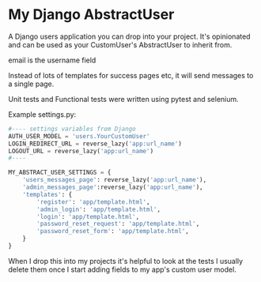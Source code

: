 # My Django AbstractUser

A Django users application you can drop into your project. It's opinionated and can be used as your CustomUser's AbstractUser to inherit from.

email is the username field

Instead of lots of templates for success pages etc, it will send
messages to a single page.

Unit tests and Functional tests were written using pytest and selenium.

Example settings.py:

```py
#---- settings variables from Django
AUTH_USER_MODEL = 'users.YourCustomUser'
LOGIN_REDIRECT_URL = reverse_lazy('app:url_name')
LOGOUT_URL = reverse_lazy('app:url_name')
#----

MY_ABSTRACT_USER_SETTINGS = {
    'users_messages_page': reverse_lazy('app:url_name'),
    'admin_messages_page':reverse_lazy('app:url_name'),
    'templates': {
        'register': 'app/template.html',
        'admin_login': 'app/template.html',
        'login': 'app/template.html',
        'password_reset_request': 'app/template.html',
        'password_reset_form': 'app/template.html',
    } 
}
```

When I drop this into my projects it's helpful to look at the tests I usually delete them once I start
adding fields to my app's custom user model.
